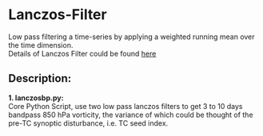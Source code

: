 # Lanczos-Filter
Low pass filtering a time-series by applying a weighted running mean over the time dimension.<br>
Details of Lanczos Filter could be found [here](https://journals.ametsoc.org/doi/abs/10.1175/1520-0450%281979%29018%3C1016%3ALFIOAT%3E2.0.CO%3B2)

## Description:
**1. lanczosbp.py:**<br>Core Python Script, use two low pass lanczos filters to get 3 to 10 days bandpass 850 hPa vorticity, the variance of which could be thought of the pre-TC synoptic disturbance, i.e. TC seed index.

